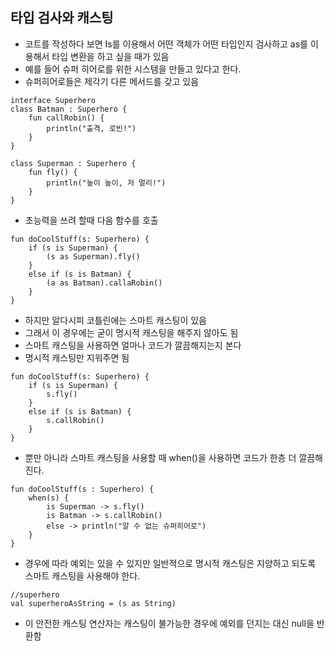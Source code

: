 ## 타입 검사와 캐스팅
- 코트를 작성하다 보면 Is를 이용해서 어떤 객체가 어떤 타입인지 검사하고 as를 이용해서 타입 변환을 하고 싶을 때가 있음
- 예를 들어 슈퍼 히어로를 위한 시스템을 만들고 있다고 한다.
- 슈퍼히어로들은 제각기 다른 메서드를 갖고 있음

```
interface Superhero
class Batman : Superhero {
    fun callRobin() {
        println("출격, 로빈!")
    }
}

class Superman : Superhero {
    fun fly() {
        println("높이 높이, 저 멀리!")
    }
}
```
- 초능력을 쓰려 할때 다음 함수를 호출

```
fun doCoolStuff(s: Superhero) {
    if (s is Superman) {
        (s as Superman).fly()
    }
    else if (s is Batman) {
        (a as Batman).callaRobin()
    }
}
```
- 하지만 알다시피 코틀린에는 스마트 캐스팅이 있음
- 그래서 이 경우에는 굳이 명시적 캐스팅을 해주지 않아도 됨
- 스마트 캐스팅을 사용하면 얼마나 코드가 깔끔해지는지 본다
- 명시적 캐스팅만 지워주면 됨

```
fun doCoolStuff(s: Superhero) {
    if (s is Superman) {
        s.fly()
    }
    else if (s is Batman) {
        s.callRobin()
    }
}
```
- 뿐만 아니라 스마트 캐스팅을 사용할 때 when()을 사용하면 코드가 한층 더 깔끔해진다.

```
fun doCoolStuff(s : Superhero) {
    when(s) {
        is Superman -> s.fly()
        is Batman -> s.callRobin()
        else -> println("알 수 없는 슈퍼히어로")
    }
}
```
- 경우에 따라 예외는 있을 수 있지만 일반적으로 명시적 캐스팅은 지양하고 되도록 스마트 캐스팅을 사용해야 한다.
```
//superhero
val superheroAsString = (s as String)
```
- 이 안전한 캐스팅 연산자는 캐스팅이 불가능한 경우에 예외를 던지는 대신 null을 반환함